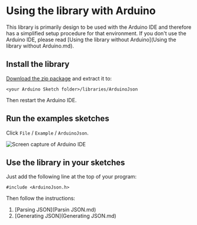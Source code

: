 Using the library with Arduino
==============================

This library is primarily design to be used with the Arduino IDE and therefore has a simplified setup procedure for that environment.
If you don't use the Arduino IDE, please read [Using the library without Arduino](Using the library without Arduino.md).

## Install the library

[Download the zip package](https://github.com/bblanchon/ArduinoJson/releases) and extract it to:

    <your Arduino Sketch folder>/libraries/ArduinoJson

Then restart the Arduino IDE.

## Run the examples sketches

Click `File` / `Example` / `ArduinoJson`.

![Screen capture of Arduino IDE](http://i.imgur.com/g5UwkVh.png)

## Use the library in your sketches

Just add the following line at the top of your program:

    #include <ArduinoJson.h>

Then follow the instructions:

1. [Parsing JSON](Parsin JSON.md)
2. [Generating JSON](Generating JSON.md)